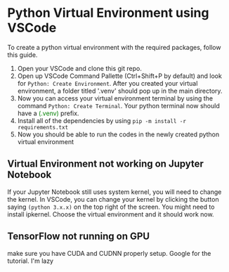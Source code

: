 # Python Virtual Environment using VSCode

To create a python virtual environment with the required packages, follow this guide.

1. Open your VSCode and clone this git repo.
2. Open up VSCode Command Pallette (Ctrl+Shift+P by default) and look for `Python: Create Environment`. After you created your virtual environment, a folder titled '.venv' should pop up in the main directory.
3. Now you can access your virtual environment terminal by using the command `Python: Create Terminal`. Your python terminal now should have a <span style="color:green">(.venv)</span> prefix.
4. Install all of the dependencies by using `pip -m install -r requirements.txt`
5. Now you should be able to run the codes in the newly created python virtual environment

## Virtual Environment not working on Jupyter Notebook

If your Jupyter Notebook still uses system kernel, you will need to change the kernel.
In VSCode, you can change your kernel by clicking the button saying `(python 3.x.x)` on the top right of the screen. You might need to install ipkernel. Choose the virtual environment and it should work now.

## TensorFlow not running on GPU
make sure you have CUDA and CUDNN properly setup. Google for the tutorial. I'm lazy
